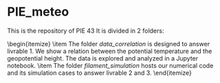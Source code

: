 # PIE_meteo
This is the repository of PIE 43
It is divided in 2 folders:

\begin{itemize}
	\item The folder *data_correlation* is designed to answer livrable 1. We show a relation between the potential temperature and the geopotential height. The data is explored and analyzed in a Jupyter notebook.
	\item The folder *filament_simulation* hosts our numerical code and its simulation cases to answer livrable 2 and 3.
\end{itemize}